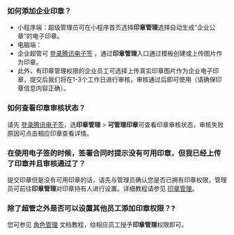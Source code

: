### 如何添加企业印章？
- 小程序端：超级管理员可在小程序首页选择**印章管理**选择自动生成“企业公章”的电子印章。
- 电脑端：
 - 企业超管可 [登录腾讯电子签](https://ess.tencent.cn/) ，通过**印章管理**入口通过模板创建或上传图片作为印章。
 - 此外，有印章管理权限的企业员工可选择上传真实印章图片作为企业电子印章，提交后我们将在1-3个工作日进行审核，审核通过后即可使用（请确保印章信息内容正确）。

### 如何查看印章审核状态？
请先 [登录腾讯电子签](https://ess.tencent.cn/)，选**印章管理** > **可管理印章**可查看印章审核状态，审核失败原因可点击相应印章查看详情。

### 在使用电子签的时候，签署合同时提示没有可用印章，但我已经上传了印章并且审核通过了？
提交印章但是没有可用印章的话，请先与管理员确认您是否已拥有印章权限，管理员可前往**印章管理**对印章持有人进行设置。详细教程请参见 [印章管理](https://cloud.tencent.com/document/product/1323/59451#.E6.AD.A5.E9.AA.A43.EF.BC.9A.E9.85.8D.E7.BD.AE.E5.8D.B0.E7.AB.A0.E6.9D.83.E9.99.90)。


### 除了超管之外是否可以设置其他员工添加印章权限？?
您可参见 [角色管理](https://cloud.tencent.com/document/product/1323/61355) 文档教程，给相应员工授予**印章管理**权限即可。
